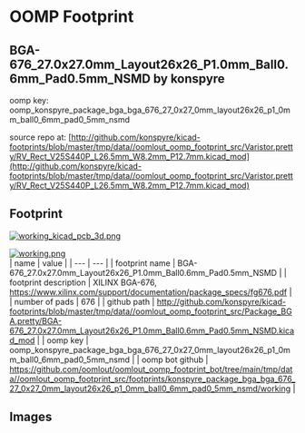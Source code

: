 # OOMP Footprint  
## BGA-676_27.0x27.0mm_Layout26x26_P1.0mm_Ball0.6mm_Pad0.5mm_NSMD  by konspyre  
  
oomp key: oomp_konspyre_package_bga_bga_676_27_0x27_0mm_layout26x26_p1_0mm_ball0_6mm_pad0_5mm_nsmd  
  
source repo at: [http://github.com/konspyre/kicad-footprints/blob/master/tmp/data//oomlout_oomp_footprint_src/Varistor.pretty/RV_Rect_V25S440P_L26.5mm_W8.2mm_P12.7mm.kicad_mod](http://github.com/konspyre/kicad-footprints/blob/master/tmp/data//oomlout_oomp_footprint_src/Varistor.pretty/RV_Rect_V25S440P_L26.5mm_W8.2mm_P12.7mm.kicad_mod)  
## Footprint  
  
[![working_kicad_pcb_3d.png](working_kicad_pcb_3d_600.png)](working_kicad_pcb_3d.png)  
  
[![working.png](working_600.png)](working.png)  
| name | value | 
| --- | --- | 
| footprint name | BGA-676_27.0x27.0mm_Layout26x26_P1.0mm_Ball0.6mm_Pad0.5mm_NSMD | 
| footprint description | XILINX BGA-676, https://www.xilinx.com/support/documentation/package_specs/fg676.pdf | 
| number of pads | 676 | 
| github path | http://github.com/konspyre/kicad-footprints/blob/master/tmp/data//oomlout_oomp_footprint_src/Package_BGA.pretty/BGA-676_27.0x27.0mm_Layout26x26_P1.0mm_Ball0.6mm_Pad0.5mm_NSMD.kicad_mod | 
| oomp key | oomp_konspyre_package_bga_bga_676_27_0x27_0mm_layout26x26_p1_0mm_ball0_6mm_pad0_5mm_nsmd | 
| oomp bot github | https://github.com/oomlout/oomlout_oomp_footprint_bot/tree/main/tmp/data//oomlout_oomp_footprint_src/footprints/konspyre_package_bga_bga_676_27_0x27_0mm_layout26x26_p1_0mm_ball0_6mm_pad0_5mm_nsmd/working | 
## Images  
